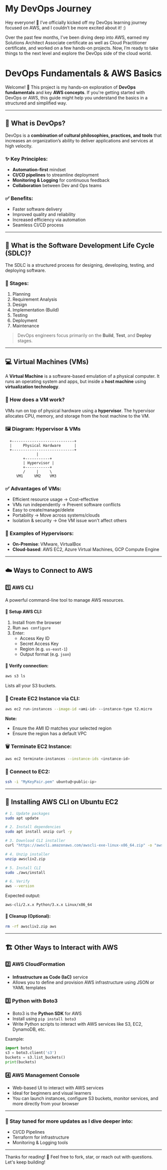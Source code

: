 # My DevOps Journey

Hey everyone! 👋
I’ve officially kicked off my DevOps learning journey focused on AWS, and I couldn’t be more excited about it! :)

Over the past few months, I’ve been diving deep into AWS, earned my Solutions Architect Associate certificate as well as Cloud Practitioner certificate, and worked on a few hands-on projects. Now, I’m ready to take things to the next level and explore the DevOps side of the cloud world.

# DevOps Fundamentals & AWS Basics

Welcome! 👋 This project is my hands-on exploration of **DevOps fundamentals** and key **AWS concepts**. If you're getting started with DevOps or AWS, this guide might help you understand the basics in a structured and simplified way.

---

## 🚀 What is DevOps?
DevOps is a **combination of cultural philosophies, practices, and tools** that increases an organization’s ability to deliver applications and services at high velocity.

### ✨ Key Principles:
- **Automation-first** mindset
- **CI/CD pipelines** to streamline deployment
- **Monitoring & Logging** for continuous feedback
- **Collaboration** between Dev and Ops teams

### ✅ Benefits:
- Faster software delivery
- Improved quality and reliability
- Increased efficiency via automation
- Seamless CI/CD process

---

## 🔁 What is the Software Development Life Cycle (SDLC)?

The SDLC is a structured process for designing, developing, testing, and deploying software.

### 🔧 Stages:
1. Planning
2. Requirement Analysis
3. Design
4. Implementation (Build)
5. Testing
6. Deployment
7. Maintenance

> DevOps engineers focus primarily on the **Build**, **Test**, and **Deploy** stages.

---

## 💻 Virtual Machines (VMs)
A **Virtual Machine** is a software-based emulation of a physical computer. It runs an operating system and apps, but inside a **host machine** using **virtualization technology**.

### 🧠 How does a VM work?
VMs run on top of physical hardware using a **hypervisor**. The hypervisor allocates CPU, memory, and storage from the host machine to the VM.

### 🖼️ Diagram: Hypervisor & VMs
```
  +----------------------------+
  |     Physical Hardware      |
  +----------------------------+
              |
        +-----------+
        | Hypervisor |
        +-----------+
        /     |     \
     VM1     VM2    VM3
```

### ✅ Advantages of VMs:
- Efficient resource usage → Cost-effective
- VMs run independently → Prevent software conflicts
- Easy to create/manage/delete
- Portability → Move across systems/clouds
- Isolation & security → One VM issue won't affect others

### 🔧 Examples of Hypervisors:
- **On-Premise**: VMware, VirtualBox
- **Cloud-based**: AWS EC2, Azure Virtual Machines, GCP Compute Engine

---

## ☁️ Ways to Connect to AWS

### 1️⃣ AWS CLI
A powerful command-line tool to manage AWS resources.

#### 🔧 Setup AWS CLI:
1. Install from the browser
2. Run `aws configure`
3. Enter:
   - Access Key ID
   - Secret Access Key
   - Region (e.g. `us-east-1`)
   - Output format (e.g. `json`)

#### 🔎 Verify connection:
```bash
aws s3 ls
```
Lists all your S3 buckets.

### 🚀 Create EC2 Instance via CLI:
```bash
aws ec2 run-instances --image-id <ami-id> --instance-type t2.micro
```
**Note:**
- Ensure the AMI ID matches your selected region
- Ensure the region has a default VPC

### 🗑️ Terminate EC2 Instance:
```bash
aws ec2 terminate-instances --instance-ids <instance-id>
```

### 🔐 Connect to EC2:
```bash
ssh -i "MyKeyPair.pem" ubuntu@<public-ip>
```

---

## 🧰 Installing AWS CLI on Ubuntu EC2

```bash
# 1. Update packages
sudo apt update

# 2. Install dependencies
sudo apt install unzip curl -y

# 3. Download CLI installer
curl "https://awscli.amazonaws.com/awscli-exe-linux-x86_64.zip" -o "awscliv2.zip"

# 4. Unzip installer
unzip awscliv2.zip

# 5. Install CLI
sudo ./aws/install

# 6. Verify
aws --version
```
Expected output:
```bash
aws-cli/2.x.x Python/3.x.x Linux/x86_64
```

#### 🧹 Cleanup (Optional):
```bash
rm -rf awscliv2.zip aws
```

---

## 🏗️ Other Ways to Interact with AWS

### 2️⃣ AWS CloudFormation
- **Infrastructure as Code (IaC)** service
- Allows you to define and provision AWS infrastructure using JSON or YAML templates

### 3️⃣ Python with Boto3
- Boto3 is the **Python SDK** for AWS
- Install using `pip install boto3`
- Write Python scripts to interact with AWS services like S3, EC2, DynamoDB, etc.

Example:
```python
import boto3
s3 = boto3.client('s3')
buckets = s3.list_buckets()
print(buckets)
```

### 4️⃣ AWS Management Console
- Web-based UI to interact with AWS services
- Ideal for beginners and visual learners
- You can launch instances, configure S3 buckets, monitor services, and more directly from your browser

---

### 📌 Stay tuned for more updates as I dive deeper into:
- CI/CD Pipelines
- Terraform for infrastructure
- Monitoring & Logging tools

---

Thanks for reading! 🌟 Feel free to fork, star, or reach out with questions. Let's keep building!



